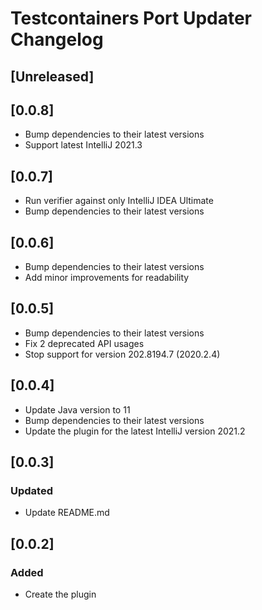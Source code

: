 # Testcontainers Port Updater Changelog

## [Unreleased]

## [0.0.8]
- Bump dependencies to their latest versions
- Support latest IntelliJ 2021.3

## [0.0.7]
- Run verifier against only IntelliJ IDEA Ultimate
- Bump dependencies to their latest versions

## [0.0.6]
- Bump dependencies to their latest versions
- Add minor improvements for readability

## [0.0.5]
- Bump dependencies to their latest versions
- Fix 2 deprecated API usages
- Stop support for version 202.8194.7 (2020.2.4)

## [0.0.4]
- Update Java version to 11
- Bump dependencies to their latest versions
- Update the plugin for the latest IntelliJ version 2021.2

## [0.0.3]
### Updated
- Update README.md

## [0.0.2]
### Added
- Create the plugin